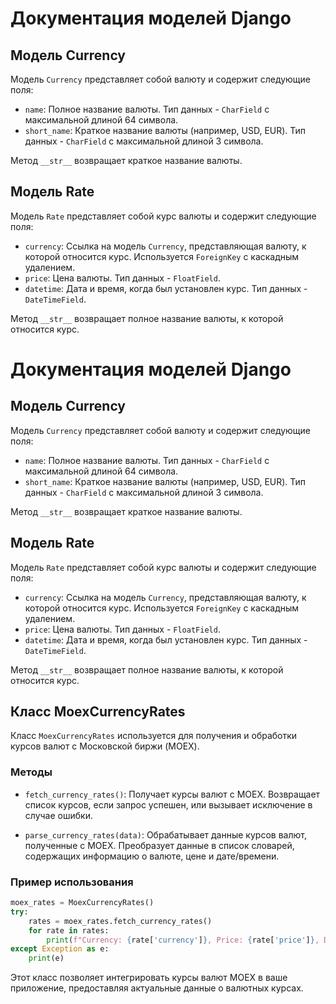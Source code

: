 # Документация моделей Django

## Модель Currency

Модель `Currency` представляет собой валюту и содержит следующие поля:

- `name`: Полное название валюты. Тип данных - `CharField` с максимальной длиной 64 символа.
- `short_name`: Краткое название валюты (например, USD, EUR). Тип данных - `CharField` с максимальной длиной 3 символа.

Метод `__str__` возвращает краткое название валюты.

## Модель Rate

Модель `Rate` представляет собой курс валюты и содержит следующие поля:

- `currency`: Ссылка на модель `Currency`, представляющая валюту, к которой относится курс. Используется `ForeignKey` с каскадным удалением.
- `price`: Цена валюты. Тип данных - `FloatField`.
- `datetime`: Дата и время, когда был установлен курс. Тип данных - `DateTimeField`.

Метод `__str__` возвращает полное название валюты, к которой относится курс.

# Документация моделей Django

## Модель Currency

Модель `Currency` представляет собой валюту и содержит следующие поля:

- `name`: Полное название валюты. Тип данных - `CharField` с максимальной длиной 64 символа.
- `short_name`: Краткое название валюты (например, USD, EUR). Тип данных - `CharField` с максимальной длиной 3 символа.

Метод `__str__` возвращает краткое название валюты.

## Модель Rate

Модель `Rate` представляет собой курс валюты и содержит следующие поля:

- `currency`: Ссылка на модель `Currency`, представляющая валюту, к которой относится курс. Используется `ForeignKey` с каскадным удалением.
- `price`: Цена валюты. Тип данных - `FloatField`.
- `datetime`: Дата и время, когда был установлен курс. Тип данных - `DateTimeField`.

Метод `__str__` возвращает полное название валюты, к которой относится курс.

## Класс MoexCurrencyRates

Класс `MoexCurrencyRates` используется для получения и обработки курсов валют с Московской биржи (MOEX).

### Методы

- `fetch_currency_rates()`: Получает курсы валют с MOEX. Возвращает список курсов, если запрос успешен, или вызывает исключение в случае ошибки.

- `parse_currency_rates(data)`: Обрабатывает данные курсов валют, полученные с MOEX. Преобразует данные в список словарей, содержащих информацию о валюте, цене и дате/времени.

### Пример использования

```python
moex_rates = MoexCurrencyRates()
try:
    rates = moex_rates.fetch_currency_rates()
    for rate in rates:
        print(f"Currency: {rate['currency']}, Price: {rate['price']}, DateTime: {rate['datetime']}")
except Exception as e:
    print(e)
```

Этот класс позволяет интегрировать курсы валют MOEX в ваше приложение, предоставляя актуальные данные о валютных курсах.